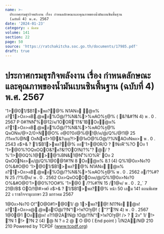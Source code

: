 ```yaml
---
name: >-
  ประกาศกรมธุรกิจพลังงาน เรื่อง กำหนดลักษณะและคุณภาพของน้ำมันเบนซินพื้นฐาน
  (ฉบับที่ 4) พ.ศ. 2567
date: '2024-01-23'
category: ง พิเศษ
volume: 141
section: 22
page: 50
source: 'https://ratchakitcha.soc.go.th/documents/17985.pdf'
draft: true
---
```


# ประกาศกรมธุรกิจพลังงาน เรื่อง กำหนดลักษณะและคุณภาพของน้ำมันเบนซินพื้นฐาน (ฉบับที่ 4) พ.ศ. 2567

'1>@01/$B1>พล?@% N1ANอ ํ@ห% ล?1>Oล>คB.@พอ%Oํ@/?%N&%>%พAO%ฐ@% ( &?&#?N 4) พ . 0 . 2567 P 0#?NN'็%@12/ค/1OOR'1?&'1BOอํ@ห% ล?1>Oล>คB.@พอ%Oํ@/?%N&%>%พAO%ฐ@% QหONห/@>2/0>N@O% อ@0?0อํ@%@!@/ค/@/Q%/@!1@ 25 /11คห%@N OหNพ1>1@&?ญญ?!>@1คO@%Oํ@/?%NAOอNพล> พ . 0 . 2543 อ$>& ? 1/$B1>พล?@% ออ'1>@0R/O ? !NอR'%?O Oอ 1 '1>@0%?OQหOQO&?ค?&!?OO!N/?%"? @/ ? %'1>@0Q%1@>@%BN&1@N'็%!O%R' Oอ 2 QหO0Nล>ค/@/Q%1@0@1#?N 8 Oอํ@ห% 8.1 (4) Q%1@0ล>Nอ?0 O%&#O@0 '1>@01/$B1>พล?@% N1ANอ ํ@ห% ล?1>Oล>คB.@พอ%Oํ@/?%N&%>%พAO%ฐ@% พ . 0 . 2562 ล/?%#?N 25 /?%@ค/ พ . 0 . 2562 Oล>QหOQOOอค/@/Q%1@0ล>Nอ?0 O%&#O@0'1>@0%?OO#% '1>@0  /?%#?N 15 /1@ค/ พ . 0 . 2_` 7 21@/B$ OO/!@#>พ0์ อ$>& ? 1/$B1>พล?@% หน้า 50 เลม 141 ตอนพิเศษ 22 ง ราชกิจจานุเบกษา 23 มกราคม 2567

1@0ล>Nอ?0 O!"O@0#1>@01/ @ 1>พล?@! N1?Nอ ํ@ห! ล?1>Oล>ค@.@พอ!Oํ@/?!N"!>!พ?O!ฐ@! ( "?"?N 4) พ . 0 . 2567 1@0@1 Oอํ@ห! อ?!1@2A!Nํ@ !Oํ@/?!N"!>!พ?O!ฐ@! /> ?  2อ" 1/ !> ?N 1 !> ?N 2 (4) @ N ? อ 2 @  O @0 ( End point ) ไ/N2A/N@ 210 210 Powered by TCPDF (www.tcpdf.org)
